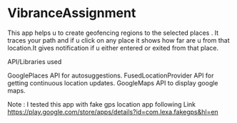 # VibranceAssignment

This app helps u to create geofencing regions to the selected places . It traces your path and if u click on any place it shows 
how far are u from that location.It gives notification if u either entered or exited from that place.

API/Libraries used

GooglePlaces API for autosuggestions.
FusedLocationProvider API for getting continuous location updates.
GoogleMaps API to display google maps.

Note : I tested this app with fake gps location app following Link
https://play.google.com/store/apps/details?id=com.lexa.fakegps&hl=en
